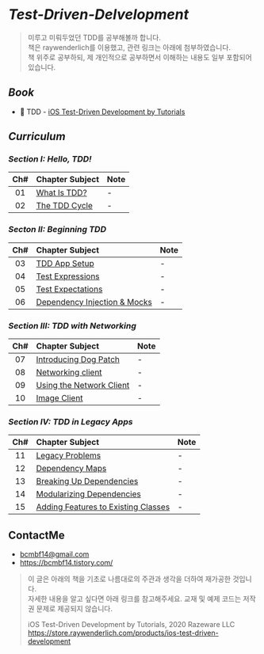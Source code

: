 # _Test-Driven-Delvelopment_


> 미루고 미뤄두었던 TDD를 공부해볼까 합니다.  
> 책은 raywenderlich를 이용했고, 관련 링크는 아래에 첨부하였습니다.  
> 책 위주로 공부하되, 제 개인적으로 공부하면서 이해하는 내용도 일부 포함되어 있습니다. 

## _Book_
* 📕 TDD - [iOS Test-Driven Development by Tutorials](https://store.raywenderlich.com/products/ios-test-driven-development)

## _Curriculum_

### _Section I: Hello, TDD!_ 
 | Ch# | Chapter Subject | Note |
 |:---:| :--- | :--- |
 |01|[What Is TDD?]() | - |
 |02|[The TDD Cycle]() | - |

### _Secton II: Beginning TDD_ 
 | Ch# | Chapter Subject | Note |
 |:---:| :--- | :--- |
 |03|[TDD App Setup]() | - |
 |04|[Test Expressions]() | - |
 |05|[Test Expectations]() | - |
 |06|[Dependency Injection & Mocks]() | - |
 
 ### _Section III: TDD with Networking_ 
 | Ch# | Chapter Subject | Note |
 |:---:| :--- | :--- |
 |07|[Introducing Dog Patch](https://github.com/bcmbf14/Test-Driven-Delvelopment/blob/master/Chapter%207:%20Introducing%20Dog%20Patch/Chapter%207:%20Introducing%20Dog%20Patch.md) | - |
 |08|[Networking client]() | - |
 |09|[Using the Network Client]() | - |
 |10|[Image Client]() | - |
 
 ### _Section IV: TDD in Legacy Apps_ 
 | Ch# | Chapter Subject | Note |
 |:---:| :--- | :--- |
 |11|[Legacy Problems]() | - |
 |12|[Dependency Maps]() | - |
 |13|[Breaking Up Dependencies]() | - |
 |14|[Modularizing Dependencies]() | - |
 |15|[Adding Features to Existing Classes]() | - |

## ContactMe
* bcmbf14@gmail.com
* https://bcmbf14.tistory.com/

   
    
   
> 이 글은 아래의 책을 기초로 나름대로의 주관과 생각을 더하여 재가공한 것입니다.   
> 자세한 내용을 알고 싶다면 아래 링크를 참고해주세요. 교재 및 예제 코드는 저작권 문제로 제공되지 않습니다.  
>        
> iOS Test-Driven Development by Tutorials, 2020 Razeware LLC  
> https://store.raywenderlich.com/products/ios-test-driven-development




